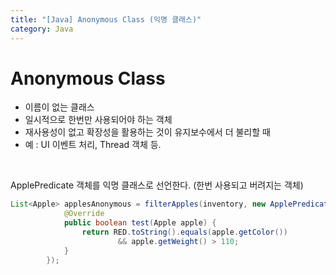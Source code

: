 ```yaml
---
title: "[Java] Anonymous Class (익명 클래스)"
category: Java
---
```


# Anonymous Class

- 이름이 없는 클래스
- 일시적으로 한번만 사용되어야 하는 객체
- 재사용성이 없고 확장성을 활용하는 것이 유지보수에서 더 불리할 때
- 예 : UI 이벤트 처리, Thread 객체 등.

<br>

ApplePredicate 객체를 익명 클래스로 선언한다. (한번 사용되고 버려지는 객체)

```java
List<Apple> applesAnonymous = filterApples(inventory, new ApplePredicate() {
            @Override
            public boolean test(Apple apple) {
                return RED.toString().equals(apple.getColor())
                        && apple.getWeight() > 110;
            }
        });
```